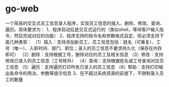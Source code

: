 # go-web
一个简易的交互式员工信息录入程序，实现员工信息的插入、删除、修改、查询、遍历。具体要求为：
1、程序启动后是交互式运行的（类似shell，等待客户输入指令，然后完成对应的功能）
2、程序支持的指令名和参数格式自定，但必须支持下面几种类型：
（1）插入：支持添加新员工，员工信息包括：姓名（可重复）、工号（唯一）、入职时间、部门、职位；录入的员工信息不要求持久化（保存在内存即可）
（2）删除：支持根据工号，删除对应的员工及相关信息
（3）修改：支持修改已录入的员工信息（工号除外）
（4）查询：支持根据姓名或工号查询对应员工信息
（5）遍历：支持遍历打印所有已录入的员工信息
（6）帮助：支持打印输出各命令的用法、参数等提示信息
3、在不超过系统资源的前提下，不限制录入员工的数量
